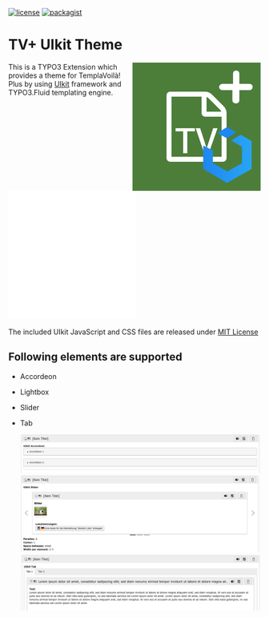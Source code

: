 [![license](https://img.shields.io/github/license/T3Voila/templavoilaplus.svg)](https://www.gnu.org/licenses/old-licenses/gpl-2.0-standalone.html)
[![packagist](https://img.shields.io/packagist/v/t3voila/uikit.svg)](https://packagist.org/packages/t3voila/uikit)

# TV+ UIkit Theme

<img alt="ICON" align="right" width="256" height="256" src="/Resources/Public/Icons/Extension.svg">

This is a TYPO3 Extension which provides a theme for TemplaVoilà! Plus by using [UIkit](https://getuikit.com/) framework and TYPO3.Fluid templating engine.

<img alt="ICON" width="256" height="256" src="/Documentation/Images/uikit-logo.svg">

The included UIkit JavaScript and CSS files are released under [MIT License](https://github.com/uikit/uikit/blob/develop/LICENSE.md)

## Following elements are supported

* Accordeon
* Lightbox
* Slider
* Tab

  <img alt="Backend preview Accordeon" src="/Documentation/Images/UIkit_Accordeon_Backend.png">
  <img alt="Backend preview Slider" src="/Documentation/Images/UIkit_Slider_Backend.png">
  <img alt="Backend preview Tab" src="/Documentation/Images/UIkit_Tab_Backend.png">

